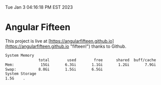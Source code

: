 Tue Jan  3 04:16:18 PM EST 2023

# Angular Fifteen


This project is live at [https://angularfifteen.github.io](https://angularfifteen.github.io "fifteen!") thanks to Github.

```bash
System Memory
               total        used        free      shared  buff/cache   available
Mem:            15Gi       6.3Gi       1.1Gi       1.2Gi       7.9Gi       7.4Gi
Swap:          8.0Gi       1.5Gi       6.5Gi
System Storage
1.5G	.
```

